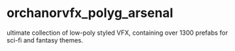 # orchanorvfx_polyg_arsenal
ultimate collection of low-poly styled VFX, containing over 1300 prefabs for sci-fi and fantasy themes.
